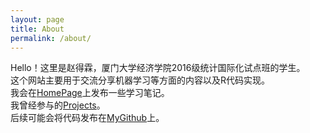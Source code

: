 ```yaml
---
layout: page
title: About
permalink: /about/
---
```


Hello！这里是赵得霖，厦门大学经济学院2016级统计国际化试点班的学生。  
这个网站主要用于交流分享机器学习等方面的内容以及R代码实现。  
我会在[HomePage](https://delin1997.github.io/)上发布一些学习笔记。  
我曾经参与的[Projects](https://delin1997.github.io/projects/)。  
后续可能会将代码发布在[MyGithub](https://github.com/delin1997)上。
